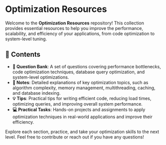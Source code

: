 # Optimization Resources

Welcome to the **Optimization Resources** repository! This collection provides essential resources to help you improve the performance, scalability, and efficiency of your applications, from code optimization to system-level tuning.

## 📑 Contents

- **📘 Question Bank**: A set of questions covering performance bottlenecks, code optimization techniques, database query optimization, and system-level optimizations.
- **📝 Notes**: Detailed explanations of key optimization topics, such as algorithm complexity, memory management, multithreading, caching, and database indexing.
- **💡 Tips**: Practical tips for writing efficient code, reducing load times, optimizing queries, and improving overall system performance.
- **💻 Practical Tasks**: Hands-on projects and assignments to apply optimization techniques in real-world applications and improve their efficiency.

Explore each section, practice, and take your optimization skills to the next level. Feel free to contribute or reach out if you have any questions!
